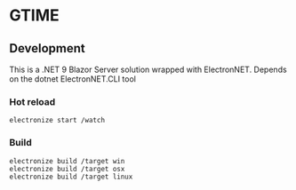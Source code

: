 # GTIME

## Development
This is a .NET 9 Blazor Server solution wrapped with ElectronNET.
Depends on the dotnet ElectronNET.CLI tool

### Hot reload

```
electronize start /watch
```

### Build

```
electronize build /target win
electronize build /target osx
electronize build /target linux
``` 



